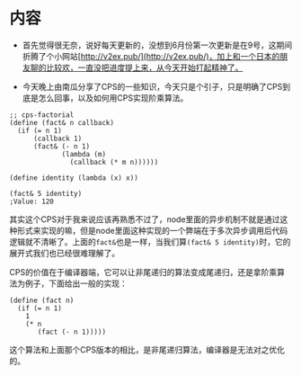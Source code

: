 # 内容

- 首先觉得很无奈，说好每天更新的，没想到6月份第一次更新是在9号，这期间折腾了个小网站[http://v2ex.pub/](http://v2ex.pub/)，加上和一个日本的朋友聊的比较欢，一直没把进度提上来，从今天开始打起精神了。

- 今天晚上由南瓜分享了CPS的一些知识，今天只是个引子，只是明确了CPS到底是怎么回事，以及如何用CPS实现阶乘算法。

```
;; cps-factorial
(define (fact& n callback)
  (if (= n 1)
      (callback 1)
      (fact& (- n 1)
             (lambda (m)
               (callback (* m n))))))

(define identity (lambda (x) x))

(fact& 5 identity)
;Value: 120
```

其实这个CPS对于我来说应该再熟悉不过了，node里面的异步机制不就是通过这种形式来实现的嘛，但是node里面这种实现的一个弊端在于多次异步调用后代码逻辑就不清晰了。上面的`fact&`也是一样，当我们算`(fact& 5 identity)`时，它的展开式我们也已经很难理解了。

CPS的价值在于编译器端，它可以让非尾递归的算法变成尾递归，还是拿阶乘算法为例子，下面给出一般的实现：

```
(define (fact n)
  (if (= n 1)
    1
    (* n
       (fact (- n 1)))))
```
这个算法和上面那个CPS版本的相比，是非尾递归算法，编译器是无法对之优化的。